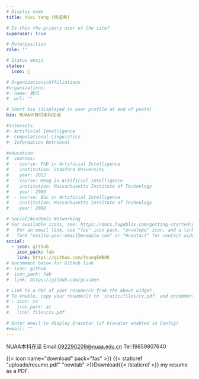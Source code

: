 ```yaml
---
# Display name
title: Yuxi Yang (杨语希)

# Is this the primary user of the site?
superuser: true

# Role/position
role: ''

# Status emoji
status:
  icon: 💪

# Organizations/Affiliations
#organizations:
#- name: 腾讯
#  url: ""

# Short bio (displayed in user profile at end of posts)
bio: NUAA计算机本科在读

#interests:
#- Artificial Intelligence
#- Computational Linguistics
#- Information Retrieval

#education:
#  courses:
#  - course: PhD in Artificial Intelligence
#    institution: Stanford University
#    year: 2012
#  - course: MEng in Artificial Intelligence
#    institution: Massachusetts Institute of Technology
#    year: 2009
#  - course: BSc in Artificial Intelligence
#    institution: Massachusetts Institute of Technology
#    year: 2008

# Social/Academic Networking
# For available icons, see: https://docs.hugoblox.com/getting-started/page-builder/#icons
#   For an email link, use "fas" icon pack, "envelope" icon, and a link in the
#   form "mailto:your-email@example.com" or "#contact" for contact widget.
social:
  - icon: github
    icon_pack: fab
    link: https://github.com/YoungEWBOK
# Uncomment below for Github link
#- icon: github
#  icon_pack: fab
#  link: https://github.com/gcushen

# Link to a PDF of your resume/CV from the About widget.
# To enable, copy your resume/CV to `static/files/cv.pdf` and uncomment the lines below.
# - icon: cv
#   icon_pack: ai
#   link: files/cv.pdf

# Enter email to display Gravatar (if Gravatar enabled in Config)
#email: ""
---
```


NUAA本科在读
Email:092290209@nuaa.edu.cn
Tel:19859807640

{{< icon name="download" pack="fas" >}} {{< staticref "uploads/resume.pdf" "newtab" >}}Download{{< /staticref >}} my resume as a PDF.
